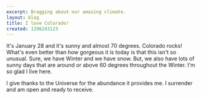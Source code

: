 ```yaml
---
excerpt: Bragging about our amazing climate.
layout: blog
title: I love Colorado!
created: 1296243123
---
```

<p>It's January 28 and it's sunny and almost 70 degrees. Colorado rocks! What's even better than how gorgeous it is today is that this isn't so unusual. Sure, we have Winter and we have snow. But, we also have lots of sunny days that are around or above 60 degrees throughout the Winter. I'm so glad I live here.</p>

<p>I give thanks to the Universe for the abundance it provides me. I surrender and am open and ready to receive.</p>
